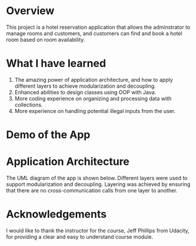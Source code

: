 # Overview
This project is a hotel reservation application that allows the adminstrator to manage rooms and customers, and customers can find and book a hotel room based on room availability.

# What I have learned
1. The amazing power of application architecture, and how to apply different layers to achieve modularization and decoupling.
2. Enhanced abilities to design classes using OOP with Java.
3. More coding experience on organizing and processing data with collections.
4. More experience on handling potential illegal inputs from the user.

# Demo of the App


# Application Architecture
The UML diagram of the app is shown below.
Different layers were used to support modularization and decoupling. Layering was achieved by ensuring that there are no cross-communication calls from one layer to another.

# Acknowledgements
I would like to thank the instructor for the course, Jeff Phillips from Udacity, for providing a clear and easy to understand course module.
